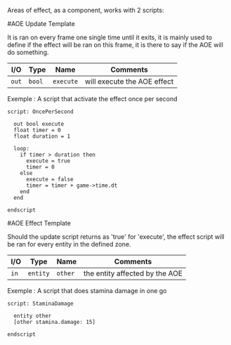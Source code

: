 Areas of effect, as a component, works with 2 scripts:

#AOE Update Template

It is ran on every frame one single time until it exits,
it is mainly used to define if the effect will be ran on this frame, 
it is there to say if the AOE will do something.

| I/O  | Type     | Name        | Comments |
|------|----------|-------------|----------|
| `out`| `bool`  | `execute`    | will execute the AOE effect |

Exemple : A script that activate the effect once per second

	script: OncePerSecond

	  out bool execute
	  float timer = 0
	  float duration = 1

	  loop:
		if timer > duration then
		  execute = true
		  timer = 0
		else
		  execute = false
		  timer = timer + game->time.dt
		end
	  end

	endscript 

	
#AOE Effect Template

Should the update script returns as 'true' for 'execute', the effect script will be ran
for every entity in the defined zone.

| I/O  | Type     | Name        | Comments |
|------|----------|-------------|----------|
| `in` | `entity`  | `other`     | the entity affected by the AOE |

Exemple : A script that does stamina damage in one go

	script: StaminaDamage
	  
	  entity other
	  [other stamina.damage: 15]
	
	endscript